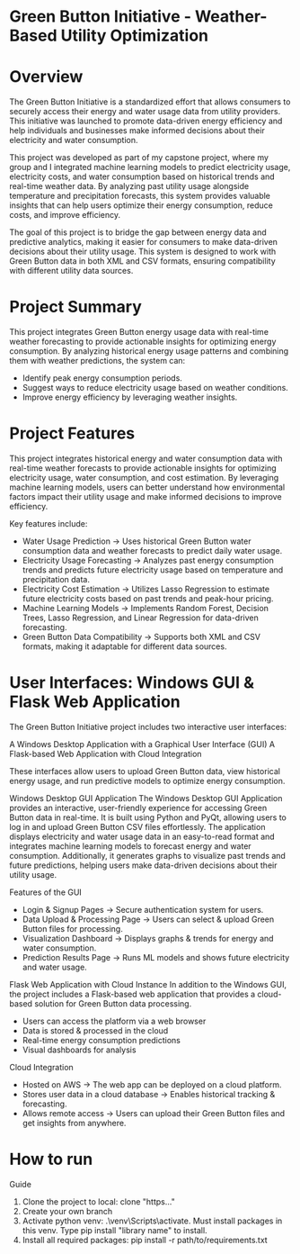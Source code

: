 # Green Button Initiative - Weather-Based Utility Optimization
# Overview
The Green Button Initiative is a standardized effort that allows consumers to securely access their energy and water usage data from utility providers. This initiative was launched to promote data-driven energy efficiency and help individuals and businesses make informed decisions about their electricity and water consumption.

This project was developed as part of my capstone project, where my group and I integrated machine learning models to predict electricity usage, electricity costs, and water consumption based on historical trends and real-time weather data. By analyzing past utility usage alongside temperature and precipitation forecasts, this system provides valuable insights that can help users optimize their energy consumption, reduce costs, and improve efficiency.

The goal of this project is to bridge the gap between energy data and predictive analytics, making it easier for consumers to make data-driven decisions about their utility usage. This system is designed to work with Green Button data in both XML and CSV formats, ensuring compatibility with different utility data sources.

# Project Summary
This project integrates Green Button energy usage data with real-time weather forecasting to provide actionable insights for optimizing energy consumption. By analyzing historical energy usage patterns and combining them with weather predictions, the system can:

- Identify peak energy consumption periods.
- Suggest ways to reduce electricity usage based on weather conditions.
- Improve energy efficiency by leveraging weather insights.

# Project Features
This project integrates historical energy and water consumption data with real-time weather forecasts to provide actionable insights for optimizing electricity usage, water consumption, and cost estimation. By leveraging machine learning models, users can better understand how environmental factors impact their utility usage and make informed decisions to improve efficiency.

 Key features include:

- Water Usage Prediction → Uses historical Green Button water consumption data and weather forecasts to predict daily water usage.
- Electricity Usage Forecasting → Analyzes past energy consumption trends and predicts future electricity usage based on temperature and precipitation data.
- Electricity Cost Estimation → Utilizes Lasso Regression to estimate future electricity costs based on past trends and peak-hour pricing.
- Machine Learning Models → Implements Random Forest, Decision Trees, Lasso Regression, and Linear Regression for data-driven forecasting.
- Green Button Data Compatibility → Supports both XML and CSV formats, making it adaptable for different data sources.

#  User Interfaces: Windows GUI & Flask Web Application
The Green Button Initiative project includes two interactive user interfaces:

A Windows Desktop Application with a Graphical User Interface (GUI)
A Flask-based Web Application with Cloud Integration

These interfaces allow users to upload Green Button data, view historical energy usage, and run predictive models to optimize energy consumption.

Windows Desktop GUI Application
The Windows Desktop GUI Application provides an interactive, user-friendly experience for accessing Green Button data in real-time. It is built using Python and PyQt, allowing users to log in and upload Green Button CSV files effortlessly. The application displays electricity and water usage data in an easy-to-read format and integrates machine learning models to forecast energy and water consumption. Additionally, it generates graphs to visualize past trends and future predictions, helping users make data-driven decisions about their utility usage.

Features of the GUI
- Login & Signup Pages → Secure authentication system for users.
- Data Upload & Processing Page → Users can select & upload Green Button files for processing.
- Visualization Dashboard → Displays graphs & trends for energy and water consumption.
- Prediction Results Page → Runs ML models and shows future electricity and water usage.

Flask Web Application with Cloud Instance
In addition to the Windows GUI, the project includes a Flask-based web application that provides a cloud-based solution for Green Button data processing.

- Users can access the platform via a web browser
- Data is stored & processed in the cloud
- Real-time energy consumption predictions
- Visual dashboards for analysis

Cloud Integration
- Hosted on AWS → The web app can be deployed on a cloud platform.
- Stores user data in a cloud database → Enables historical tracking & forecasting.
- Allows remote access → Users can upload their Green Button files and get insights from anywhere.

# How to run
Guide
1. Clone the project to local: clone "https..."
2. Create your own branch
3. Activate python venv: .\venv\Scripts\activate. Must install packages in this venv. Type pip install "library name" to install.
4. Install all required packages: pip install -r path/to/requirements.txt

